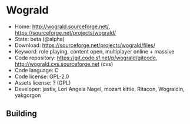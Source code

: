 # Wograld

- Home: http://wograld.sourceforge.net/, https://sourceforge.net/projects/wograld/
- State: beta (@alpha)
- Download: https://sourceforge.net/projects/wograld/files/
- Keyword: role playing, content open, multiplayer online + massive
- Code repository: https://git.code.sf.net/p/wograld/gitcode, http://wograld.cvs.sourceforge.net (cvs)
- Code language: C
- Code license: GPL-2.0
- Assets license: ? (GPL)
- Developer: jastiv, Lori Angela Nagel, mozart kittie, Ritacon, Wograldin, yakgorgon

## Building
